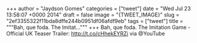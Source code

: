 
+++
author = "Jaydson Gomes"
categories = ["tweet"]
date = "Wed Jul 23 13:58:07 +0000 2014"
draft = false
image = "{TWEET_IMAGE}"
slug = "2ef3355322f11bda8dffe244b0951df06afdf9eb"
tags = ["tweet"]
title = """Bah, que foda. The Imitat..."""
+++
Bah, que foda. The Imitation Game - Official UK Teaser Trailer: http://t.co/cHhekEYRZi via @YouTube
